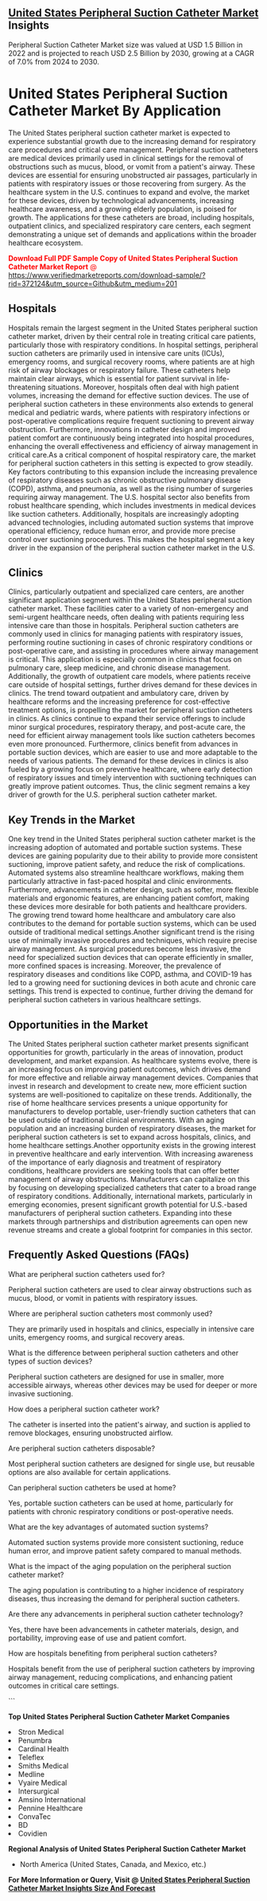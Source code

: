 <h2><a href="https://www.verifiedmarketreports.com/download-sample/?rid=372124&amp;utm_source=Github&amp;utm_medium=201" target="_blank">United States Peripheral Suction Catheter Market</a> Insights</h2><p>Peripheral Suction Catheter Market size was valued at USD 1.5 Billion in 2022 and is projected to reach USD 2.5 Billion by 2030, growing at a CAGR of 7.0% from 2024 to 2030.</p><p><h1>United States Peripheral Suction Catheter Market By Application</h1><p>The United States peripheral suction catheter market is expected to experience substantial growth due to the increasing demand for respiratory care procedures and critical care management. Peripheral suction catheters are medical devices primarily used in clinical settings for the removal of obstructions such as mucus, blood, or vomit from a patient's airway. These devices are essential for ensuring unobstructed air passages, particularly in patients with respiratory issues or those recovering from surgery. As the healthcare system in the U.S. continues to expand and evolve, the market for these devices, driven by technological advancements, increasing healthcare awareness, and a growing elderly population, is poised for growth. The applications for these catheters are broad, including hospitals, outpatient clinics, and specialized respiratory care centers, each segment demonstrating a unique set of demands and applications within the broader healthcare ecosystem. <p><span class=""><span style="color: #ff0000;"><strong>Download Full PDF Sample Copy of United States Peripheral Suction Catheter Market Report</strong> @ </span><a href="https://www.verifiedmarketreports.com/download-sample/?rid=372124&amp;utm_source=Github&amp;utm_medium=201" target="_blank">https://www.verifiedmarketreports.com/download-sample/?rid=372124&amp;utm_source=Github&amp;utm_medium=201</a></span></p></p><h2>Hospitals</h2><p>Hospitals remain the largest segment in the United States peripheral suction catheter market, driven by their central role in treating critical care patients, particularly those with respiratory conditions. In hospital settings, peripheral suction catheters are primarily used in intensive care units (ICUs), emergency rooms, and surgical recovery rooms, where patients are at high risk of airway blockages or respiratory failure. These catheters help maintain clear airways, which is essential for patient survival in life-threatening situations. Moreover, hospitals often deal with high patient volumes, increasing the demand for effective suction devices. The use of peripheral suction catheters in these environments also extends to general medical and pediatric wards, where patients with respiratory infections or post-operative complications require frequent suctioning to prevent airway obstruction. Furthermore, innovations in catheter design and improved patient comfort are continuously being integrated into hospital procedures, enhancing the overall effectiveness and efficiency of airway management in critical care.As a critical component of hospital respiratory care, the market for peripheral suction catheters in this setting is expected to grow steadily. Key factors contributing to this expansion include the increasing prevalence of respiratory diseases such as chronic obstructive pulmonary disease (COPD), asthma, and pneumonia, as well as the rising number of surgeries requiring airway management. The U.S. hospital sector also benefits from robust healthcare spending, which includes investments in medical devices like suction catheters. Additionally, hospitals are increasingly adopting advanced technologies, including automated suction systems that improve operational efficiency, reduce human error, and provide more precise control over suctioning procedures. This makes the hospital segment a key driver in the expansion of the peripheral suction catheter market in the U.S.</p><h2>Clinics</h2><p>Clinics, particularly outpatient and specialized care centers, are another significant application segment within the United States peripheral suction catheter market. These facilities cater to a variety of non-emergency and semi-urgent healthcare needs, often dealing with patients requiring less intensive care than those in hospitals. Peripheral suction catheters are commonly used in clinics for managing patients with respiratory issues, performing routine suctioning in cases of chronic respiratory conditions or post-operative care, and assisting in procedures where airway management is critical. This application is especially common in clinics that focus on pulmonary care, sleep medicine, and chronic disease management. Additionally, the growth of outpatient care models, where patients receive care outside of hospital settings, further drives demand for these devices in clinics. The trend toward outpatient and ambulatory care, driven by healthcare reforms and the increasing preference for cost-effective treatment options, is propelling the market for peripheral suction catheters in clinics. As clinics continue to expand their service offerings to include minor surgical procedures, respiratory therapy, and post-acute care, the need for efficient airway management tools like suction catheters becomes even more pronounced. Furthermore, clinics benefit from advances in portable suction devices, which are easier to use and more adaptable to the needs of various patients. The demand for these devices in clinics is also fueled by a growing focus on preventive healthcare, where early detection of respiratory issues and timely intervention with suctioning techniques can greatly improve patient outcomes. Thus, the clinic segment remains a key driver of growth for the U.S. peripheral suction catheter market.</p><h2>Key Trends in the Market</h2><p>One key trend in the United States peripheral suction catheter market is the increasing adoption of automated and portable suction systems. These devices are gaining popularity due to their ability to provide more consistent suctioning, improve patient safety, and reduce the risk of complications. Automated systems also streamline healthcare workflows, making them particularly attractive in fast-paced hospital and clinic environments. Furthermore, advancements in catheter design, such as softer, more flexible materials and ergonomic features, are enhancing patient comfort, making these devices more desirable for both patients and healthcare providers. The growing trend toward home healthcare and ambulatory care also contributes to the demand for portable suction systems, which can be used outside of traditional medical settings.Another significant trend is the rising use of minimally invasive procedures and techniques, which require precise airway management. As surgical procedures become less invasive, the need for specialized suction devices that can operate efficiently in smaller, more confined spaces is increasing. Moreover, the prevalence of respiratory diseases and conditions like COPD, asthma, and COVID-19 has led to a growing need for suctioning devices in both acute and chronic care settings. This trend is expected to continue, further driving the demand for peripheral suction catheters in various healthcare settings.</p><h2>Opportunities in the Market</h2><p>The United States peripheral suction catheter market presents significant opportunities for growth, particularly in the areas of innovation, product development, and market expansion. As healthcare systems evolve, there is an increasing focus on improving patient outcomes, which drives demand for more effective and reliable airway management devices. Companies that invest in research and development to create new, more efficient suction systems are well-positioned to capitalize on these trends. Additionally, the rise of home healthcare services presents a unique opportunity for manufacturers to develop portable, user-friendly suction catheters that can be used outside of traditional clinical environments. With an aging population and an increasing burden of respiratory diseases, the market for peripheral suction catheters is set to expand across hospitals, clinics, and home healthcare settings.Another opportunity exists in the growing interest in preventive healthcare and early intervention. With increasing awareness of the importance of early diagnosis and treatment of respiratory conditions, healthcare providers are seeking tools that can offer better management of airway obstructions. Manufacturers can capitalize on this by focusing on developing specialized catheters that cater to a broad range of respiratory conditions. Additionally, international markets, particularly in emerging economies, present significant growth potential for U.S.-based manufacturers of peripheral suction catheters. Expanding into these markets through partnerships and distribution agreements can open new revenue streams and create a global footprint for companies in this sector.</p><h2>Frequently Asked Questions (FAQs)</h2><p>What are peripheral suction catheters used for?</p><p>Peripheral suction catheters are used to clear airway obstructions such as mucus, blood, or vomit in patients with respiratory issues.</p><p>Where are peripheral suction catheters most commonly used?</p><p>They are primarily used in hospitals and clinics, especially in intensive care units, emergency rooms, and surgical recovery areas.</p><p>What is the difference between peripheral suction catheters and other types of suction devices?</p><p>Peripheral suction catheters are designed for use in smaller, more accessible airways, whereas other devices may be used for deeper or more invasive suctioning.</p><p>How does a peripheral suction catheter work?</p><p>The catheter is inserted into the patient's airway, and suction is applied to remove blockages, ensuring unobstructed airflow.</p><p>Are peripheral suction catheters disposable?</p><p>Most peripheral suction catheters are designed for single use, but reusable options are also available for certain applications.</p><p>Can peripheral suction catheters be used at home?</p><p>Yes, portable suction catheters can be used at home, particularly for patients with chronic respiratory conditions or post-operative needs.</p><p>What are the key advantages of automated suction systems?</p><p>Automated suction systems provide more consistent suctioning, reduce human error, and improve patient safety compared to manual methods.</p><p>What is the impact of the aging population on the peripheral suction catheter market?</p><p>The aging population is contributing to a higher incidence of respiratory diseases, thus increasing the demand for peripheral suction catheters.</p><p>Are there any advancements in peripheral suction catheter technology?</p><p>Yes, there have been advancements in catheter materials, design, and portability, improving ease of use and patient comfort.</p><p>How are hospitals benefiting from peripheral suction catheters?</p><p>Hospitals benefit from the use of peripheral suction catheters by improving airway management, reducing complications, and enhancing patient outcomes in critical care settings.</p>```</p><p><strong>Top United States Peripheral Suction Catheter Market Companies</strong></p><div data-test-id=""><p><li>Stron Medical</li><li> Penumbra</li><li> Cardinal Health</li><li> Teleflex</li><li> Smiths Medical</li><li> Medline</li><li> Vyaire Medical</li><li> Intersurgical</li><li> Amsino International</li><li> Pennine Healthcare</li><li> ConvaTec</li><li> BD</li><li> Covidien</li></p><div><strong>Regional Analysis of&nbsp;United States Peripheral Suction Catheter Market</strong></div><ul><li dir="ltr"><p dir="ltr">North America&nbsp;(United States, Canada, and Mexico, etc.)</p></li></ul><p><strong>For More Information or Query, Visit @&nbsp;</strong><strong><a href="https://www.verifiedmarketreports.com/product/peripheral-suction-catheter-market/?utm_source=Github&amp;utm_medium=201" target="_blank">United States Peripheral Suction Catheter Market Insights Size And Forecast</a></strong></p></div>
